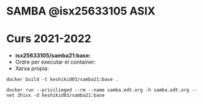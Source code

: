 # SAMBA @isx25633105 ASIX
# Curs 2021-2022

* **isx25633105/samba21:base:**
* Ordre per executar el container:
* Xarxa propia:

```
docker build -t keshikid03/samba21:base .
```

```
docker run --privilieged --rm --name samba.edt.org -h samba.edt.org --net 2hisx -d keshikid03/samba21:base
```

